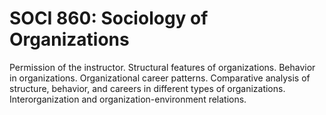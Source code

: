# SOCI 860: Sociology of Organizations

Permission of the instructor. Structural features of organizations. Behavior in organizations. Organizational career patterns. Comparative analysis of structure, behavior, and careers in different types of organizations. Interorganization and organization-environment relations.